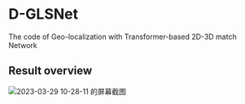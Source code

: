 # D-GLSNet
The code of Geo-localization with Transformer-based 2D-3D match Network
## Result overview
![2023-03-29 10-28-11 的屏幕截图](https://user-images.githubusercontent.com/62733876/228410855-9fa93077-22db-4bd9-864b-73f245ede41c.png)

